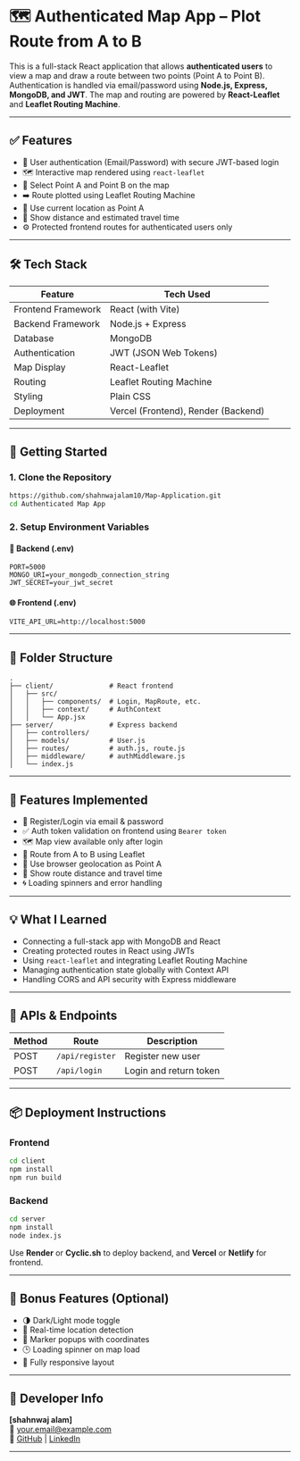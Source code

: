 
# 🗺️ Authenticated Map App – Plot Route from A to B

This is a full-stack React application that allows **authenticated users** to view a map and draw a route between two points (Point A to Point B). Authentication is handled via email/password using **Node.js, Express, MongoDB, and JWT**. The map and routing are powered by **React-Leaflet** and **Leaflet Routing Machine**.

---

## ✅ Features

- 🔐 User authentication (Email/Password) with secure JWT-based login
- 🗺️ Interactive map rendered using `react-leaflet`
- 📍 Select Point A and Point B on the map
- ➡️ Route plotted using Leaflet Routing Machine
- 📌 Use current location as Point A
- 📏 Show distance and estimated travel time
- ⚙️ Protected frontend routes for authenticated users only

---

## 🛠 Tech Stack

| Feature            | Tech Used                       |
|--------------------|---------------------------------|
| Frontend Framework | React (with Vite)               |
| Backend Framework  | Node.js + Express               |
| Database           | MongoDB                         |
| Authentication     | JWT (JSON Web Tokens)           |
| Map Display        | React-Leaflet                   |
| Routing            | Leaflet Routing Machine         |
| Styling            | Plain CSS                       |
| Deployment         | Vercel (Frontend), Render (Backend) |

---

## 🚀 Getting Started

### 1. Clone the Repository

```bash
https://github.com/shahnwajalam10/Map-Application.git
cd Authenticated Map App
```

### 2. Setup Environment Variables

#### 🔐 Backend (.env)

```env
PORT=5000
MONGO_URI=your_mongodb_connection_string
JWT_SECRET=your_jwt_secret
```

#### 🌐 Frontend (.env)

```env
VITE_API_URL=http://localhost:5000
```

---

## 🧱 Folder Structure

```
.
├── client/              # React frontend
│   ├── src/
│   │   ├── components/  # Login, MapRoute, etc.
│   │   ├── context/     # AuthContext
│   │   └── App.jsx
├── server/              # Express backend
│   ├── controllers/
│   ├── models/          # User.js
│   ├── routes/          # auth.js, route.js
│   ├── middleware/      # authMiddleware.js
│   └── index.js
```

---

## 🧪 Features Implemented

- 🔐 Register/Login via email & password
- ✅ Auth token validation on frontend using `Bearer token`
- 🗺️ Map view available only after login
- 📍 Route from A to B using Leaflet
- 🧭 Use browser geolocation as Point A
- 📏 Show route distance and travel time
- 🌀 Loading spinners and error handling

---

## 💡 What I Learned

- Connecting a full-stack app with MongoDB and React
- Creating protected routes in React using JWTs
- Using `react-leaflet` and integrating Leaflet Routing Machine
- Managing authentication state globally with Context API
- Handling CORS and API security with Express middleware

---

## 🧱 APIs & Endpoints

| Method | Route              | Description            |
|--------|--------------------|------------------------|
| POST   | `/api/register`    | Register new user      |
| POST   | `/api/login`       | Login and return token |

---

## 📦 Deployment Instructions

### Frontend

```bash
cd client
npm install
npm run build
```

### Backend

```bash
cd server
npm install
node index.js
```

Use **Render** or **Cyclic.sh** to deploy backend, and **Vercel** or **Netlify** for frontend.

---

## 🧩 Bonus Features (Optional)

- 🌗 Dark/Light mode toggle
- 🧭 Real-time location detection
- 🎯 Marker popups with coordinates
- 🕒 Loading spinner on map load
- 📱 Fully responsive layout

---

## 👋 Developer Info

**[shahnwaj alam]**  
📧 your.email@example.com  
🔗 [GitHub](https://github.com/shahnwajalam10) | [LinkedIn](https://www.linkedin.com/in/shahnwaj-alam-b08415206/)

---

